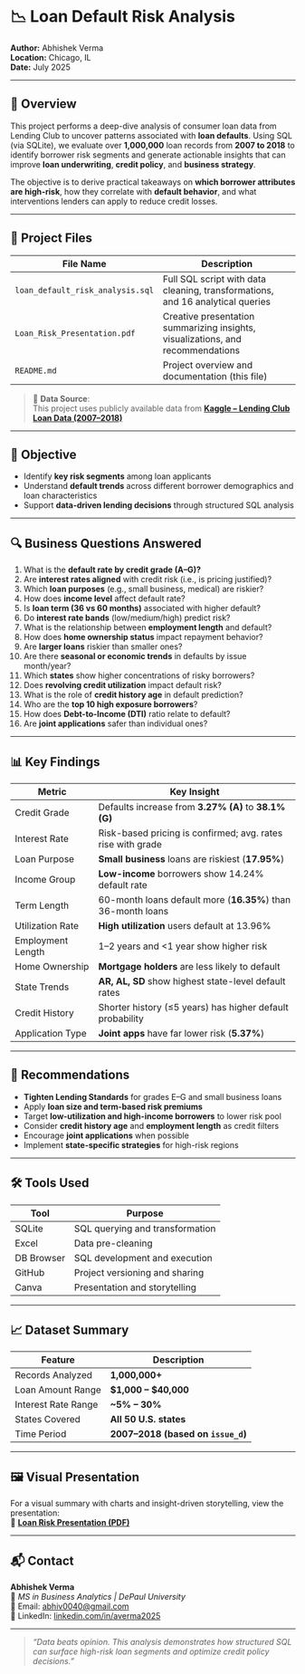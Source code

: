 # 📉 Loan Default Risk Analysis  
**Author:** Abhishek Verma  
**Location:** Chicago, IL  
**Date:** July 2025  

---

## 🧠 Overview  
This project performs a deep-dive analysis of consumer loan data from Lending Club to uncover patterns associated with **loan defaults**. Using SQL (via SQLite), we evaluate over **1,000,000** loan records from **2007 to 2018** to identify borrower risk segments and generate actionable insights that can improve **loan underwriting**, **credit policy**, and **business strategy**.

The objective is to derive practical takeaways on **which borrower attributes are high-risk**, how they correlate with **default behavior**, and what interventions lenders can apply to reduce credit losses.

---

## 📂 Project Files  

| File Name                     | Description                                                                       |
|------------------------------|-----------------------------------------------------------------------------------|
| `loan_default_risk_analysis.sql` | Full SQL script with data cleaning, transformations, and 16 analytical queries    |
| `Loan_Risk_Presentation.pdf`     | Creative presentation summarizing insights, visualizations, and recommendations  |
| `README.md`                  | Project overview and documentation (this file)                                    |

> 📌 **Data Source**:  
> This project uses publicly available data from **[Kaggle – Lending Club Loan Data (2007–2018)](https://www.kaggle.com/datasets/wordsforthewise/lending-club)**

---

## 🎯 Objective  

- Identify **key risk segments** among loan applicants  
- Understand **default trends** across different borrower demographics and loan characteristics  
- Support **data-driven lending decisions** through structured SQL analysis  

---

## 🔍 Business Questions Answered  

1. What is the **default rate by credit grade (A–G)?**  
2. Are **interest rates aligned** with credit risk (i.e., is pricing justified)?  
3. Which **loan purposes** (e.g., small business, medical) are riskier?  
4. How does **income level** affect default rate?  
5. Is **loan term (36 vs 60 months)** associated with higher default?  
6. Do **interest rate bands** (low/medium/high) predict risk?  
7. What is the relationship between **employment length** and default?  
8. How does **home ownership status** impact repayment behavior?  
9. Are **larger loans** riskier than smaller ones?  
10. Are there **seasonal or economic trends** in defaults by issue month/year?  
11. Which **states** show higher concentrations of risky borrowers?  
12. Does **revolving credit utilization** impact default risk?  
13. What is the role of **credit history age** in default prediction?  
14. Who are the **top 10 high exposure borrowers**?  
15. How does **Debt-to-Income (DTI)** ratio relate to default?  
16. Are **joint applications** safer than individual ones?

---

## 📊 Key Findings  

| Metric                | Key Insight                                                   |
|-----------------------|---------------------------------------------------------------|
| Credit Grade          | Defaults increase from **3.27% (A)** to **38.1% (G)**         |
| Interest Rate         | Risk-based pricing is confirmed; avg. rates rise with grade   |
| Loan Purpose          | **Small business** loans are riskiest (**17.95%**)            |
| Income Group          | **Low-income** borrowers show 14.24% default rate             |
| Term Length           | 60-month loans default more (**16.35%**) than 36-month loans  |
| Utilization Rate      | **High utilization** users default at 13.96%                  |
| Employment Length     | 1–2 years and <1 year show higher risk                        |
| Home Ownership        | **Mortgage holders** are less likely to default               |
| State Trends          | **AR, AL, SD** show highest state-level default rates         |
| Credit History        | Shorter history (≤5 years) has higher default probability     |
| Application Type      | **Joint apps** have far lower risk (**5.37%**)                |

---

## 🧠 Recommendations  

- **Tighten Lending Standards** for grades E–G and small business loans  
- Apply **loan size and term-based risk premiums**  
- Target **low-utilization and high-income borrowers** to lower risk pool  
- Consider **credit history age** and **employment length** as credit filters  
- Encourage **joint applications** when possible  
- Implement **state-specific strategies** for high-risk regions  

---

## 🛠 Tools Used  

| Tool        | Purpose                            |
|-------------|------------------------------------|
| SQLite      | SQL querying and transformation     |
| Excel       | Data pre-cleaning                   |
| DB Browser  | SQL development and execution       |
| GitHub      | Project versioning and sharing      |
| Canva       | Presentation and storytelling       |

---

## 📈 Dataset Summary  

| Feature              | Description                            |
|----------------------|----------------------------------------|
| Records Analyzed     | **1,000,000+**                          |
| Loan Amount Range    | **$1,000 – $40,000**                   |
| Interest Rate Range  | **~5% – 30%**                          |
| States Covered       | **All 50 U.S. states**                 |
| Time Period          | **2007–2018 (based on `issue_d`)**     |

---

## 🖼️ Visual Presentation  
For a visual summary with charts and insight-driven storytelling, view the presentation:  
📌 **[Loan Risk Presentation (PDF)](Insert-PDF-Link-Here)**

---

## 📬 Contact  
**Abhishek Verma**  
📌 *MS in Business Analytics | DePaul University*  
📧 Email: abhiv0040@gmail.com  
🔗 LinkedIn: [linkedin.com/in/averma2025](https://linkedin.com/in/averma2025)

---

> _“Data beats opinion. This analysis demonstrates how structured SQL can surface high-risk loan segments and optimize credit policy decisions.”_
